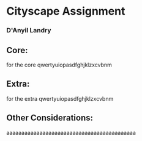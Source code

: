 # Cityscape Assignment
### D'Anyil Landry

## Core:

for the core qwertyuiopasdfghjklzxcvbnm

## Extra:

for the extra qwertyuiopasdfghjklzxcvbnm

## Other Considerations:

aaaaaaaaaaaaaaaaaaaaaaaaaaaaaaaaaaaaaaaaaaa